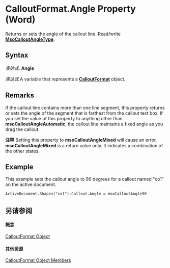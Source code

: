 
# CalloutFormat.Angle Property (Word)

Returns or sets the angle of the callout line. Read/write  **[MsoCalloutAngleType](http://msdn.microsoft.com/library/f4535cc0-9c8c-6579-67d5-532650dec2ef%28Office.15%29.aspx)**.


## Syntax

 _表达式_. **Angle**

 _表达式_ A variable that represents a **[CalloutFormat](d54764e6-d761-582b-aa0a-baebd3a7cf6a.md)** object.


## Remarks

If the callout line contains more than one line segment, this property returns or sets the angle of the segment that is farthest from the callout text box. If you set the value of this property to anything other than  **msoCalloutAngleAutomatic**, the callout line maintains a fixed angle as you drag the callout.


 **注释**  Setting this property to  **msoCalloutAngleMixed** will cause an error. **msoCalloutAngleMixed** is a return value only. It indicates a combination of the other states.


## Example

This example sets the callout angle to 90 degrees for a callout named "co1" on the active document.


```
ActiveDocument.Shapes("co1").Callout.Angle = msoCalloutAngle90
```


## 另请参阅


#### 概念


[CalloutFormat Object](d54764e6-d761-582b-aa0a-baebd3a7cf6a.md)
#### 其他资源


[CalloutFormat Object Members](http://msdn.microsoft.com/library/2eb417ac-0935-6bd4-107a-df72b811aac7%28Office.15%29.aspx)